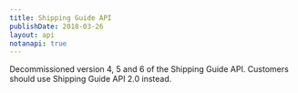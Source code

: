 ```yaml
---
title: Shipping Guide API
publishDate: 2018-03-26
layout: api
notanapi: true
---
```


Decommissioned version 4, 5 and 6 of the Shipping Guide API. Customers should
use Shipping Guide API 2.0 instead.
